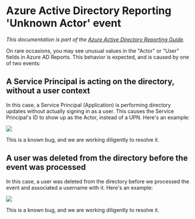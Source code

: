 <properties
   pageTitle="Azure Active Directory Reporting 'Unknown Actor' | Windows Azure"
   description="Description of the 'Unknown Actor' event in Azure Active Directory Reports"
   services="active-directory"
   documentationCenter=""
   authors="kenhoff"
   manager="mbaldwin"
   editor=""/>

<tags
	ms.service="active-directory"
	ms.date="12/07/2015"
	wacn.date=""/>

# Azure Active Directory Reporting 'Unknown Actor' event

*This documentation is part of the [Azure Active Directory Reporting Guide](/documentation/articles/active-directory-reporting-guide).*

On rare occasions, you may see unusual values in the "Actor" or "User" fields in Azure AD Reports. This behavior is expected, and is caused by one of two events:

## A Service Principal is acting on the directory, without a user context

In this case, a Service Principal (Application) is performing directory updates without actually signing in as a user. This causes the Service Principal's ID to show up as the Actor, instead of a UPN. Here's an example:

![](./media/active-directory-reporting-unknown-actor/spd-actor.png)

This is a known bug, and we are working diligently to resolve it.

## A user was deleted from the directory before the event was processed

In this case, a user was deleted from the directory before we processed the event and associated a username with it. Here's an example:

![](./media/active-directory-reporting-unknown-actor/unknown-actor.png)

This is a known bug, and we are working diligently to resolve it.

<!-- ![](./media/active-directory-reporting-unknown-actor/uid-actor.png) -->
